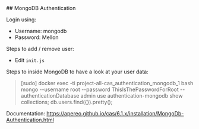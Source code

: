 <html>
## MongoDB Authentication

Login using:
- Username: mongodb
- Password: Mellon

Steps to add / remove user:
- Edit `init.js`

Steps to inside MongoDB to have a look at your user data:
> [sudo] docker exec -ti project-all-cas_authentication_mongodb_1 bash
> mongo --username root --password ThisIsThePasswordForRoot --authenticationDatabase admin
> use authentication-mongodb
> show collections;
> db.users.find({}).pretty();


Documentation: https://apereo.github.io/cas/6.1.x/installation/MongoDb-Authentication.html
</html>